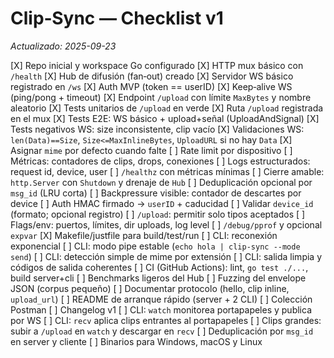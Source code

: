 # Clip‑Sync — Checklist v1

*Actualizado: 2025-09-23*

[X] Repo inicial y workspace Go configurado
[X] HTTP mux básico con `/health`
[X] Hub de difusión (fan‑out) creado
[X] Servidor WS básico registrado en `/ws`
[X] Auth MVP (token == userID)
[X] Keep‑alive WS (ping/pong + timeout)
[X] Endpoint `/upload` con límite `MaxBytes` y nombre aleatorio
[X] Tests unitarios de `/upload` en verde
[X] Ruta `/upload` registrada en el mux
[X] Tests E2E: WS básico + upload+señal (UploadAndSignal)
[X] Tests negativos WS: size inconsistente, clip vacío
[X] Validaciones WS: `len(Data)==Size`, `Size<=MaxInlineBytes`, `UploadURL` si no hay `Data`
[X] Asignar `mime` por defecto cuando falte
[ ] Rate limit por dispositivo
[ ] Métricas: contadores de clips, drops, conexiones
[ ] Logs estructurados: request id, device, user
[ ] `/healthz` con métricas mínimas
[ ] Cierre amable: `http.Server` con `Shutdown` y drenaje de `Hub`
[ ] Deduplicación opcional por `msg_id` (LRU corta)
[ ] Backpressure visible: contador de descartes por device
[ ] Auth HMAC firmado → `userID` + caducidad
[ ] Validar `device_id` (formato; opcional registro)
[ ] `/upload`: permitir solo tipos aceptados
[ ] Flags/env: puertos, límites, dir uploads, log level
[ ] `/debug/pprof` y opcional `expvar`
[X] Makefile/justfile para build/test/run
[ ] CLI: reconexión exponencial
[ ] CLI: modo pipe estable (`echo hola | clip-sync --mode send`)
[ ] CLI: detección simple de mime por extensión
[ ] CLI: salida limpia y códigos de salida coherentes
[ ] CI (GitHub Actions): lint, `go test ./...`, build server+cli
[ ] Benchmarks ligeros del Hub
[ ] Fuzzing del envelope JSON (corpus pequeño)
[ ] Documentar protocolo (hello, clip inline, `upload_url`)
[ ] README de arranque rápido (server + 2 CLI)
[ ] Colección Postman
[ ] Changelog v1
[ ] CLI: `watch` monitorea portapapeles y publica por WS
[ ] CLI: `recv` aplica clips entrantes al portapapeles
[ ] Clips grandes: subir a `/upload` en `watch` y descargar en `recv`
[ ] Deduplicación por `msg_id` en server y cliente
[ ] Binarios para Windows, macOS y Linux
